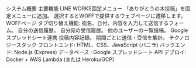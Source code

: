 システム概要
主要機能
LINE WORKS固定メニュー
「ありがとうの木投稿」を固定メニューに追加。
選択するとWOFFで提供するウェブページに遷移します。
WOFFページ
タブ切り替え機能:
宛名、日付、内容を入力して送信するフォーム。
自分の送信履歴。
自分宛の受信履歴。
他のユーザーの一覧投稿。
Googleスプレッドシート連携
投稿内容記録。
期間ごとに送信・受信を集計。
テクノロジースタック
フロントエンド: HTML、CSS、JavaScript (バニラ)
バックエンド: Node.js (Express)
データベース : Google スプレッドシート API
デプロイ: Docker + AWS Lambda (または Heroku/GCP)